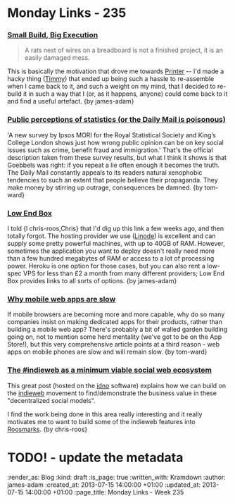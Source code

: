 Monday Links - 235
============

### [Small Build, Big Execution](http://cpprojects.blogspot.co.uk/2013/07/small-build-big-execuition.html)

> A rats nest of wires on a breadboard is not a finished project, it is an easily damaged mess.

This is basically the motivation that drove me towards [Printer](/printer) -- I'd made a hacky thing ([Timmy](/timmy)) that ended up being such a hassle to re-assemble when I came back to it, and such a weight on my mind, that I decided to re-build it in such a way that I (or, as it happens, anyone) could come back to it and find a useful artefact. {by james-adam}

### [Public perceptions of statistics (or the Daily Mail is poisonous)](http://www.rssenews.org.uk/2013/07/rss-commission-new-research-into-public-perceptions-of-statistics/)

'A new survey by Ipsos MORI for the Royal Statistical Society and King’s College London shows just how wrong public opinion can be on key social issues such as crime, benefit fraud and immigration.'  That's the official description taken from these survey results, but what I think it shows is that Goebbels was right: if you repeat a lie often enough it becomes the truth.  The Daily Mail constantly appeals to its readers natural xenophobic tendencies to such an extent that people believe their propaganda.  They make money by stirring up outrage, consequences be damned. {by tom-ward}

### [Low End Box](http://www.lowendbox.com/)

I told {l chris-roos,Chris} that I'd dig up this link a few weeks ago, and then totally forgot. The hosting provider we use ([Linode](http://www.linode.com/?r=6f2e7f0dbc623e6d0db13dd153f4b2c57eb09ce2)) is excellent and can supply some pretty powerful machines, with up to 40GB of RAM. However, sometimes the application you want to deploy doesn't really need more than a few hundred megabytes of RAM or access to a lot of processing power. Heroku is one option for those cases, but you can also rent a low-spec VPS for less than £2 a month from many different providers; Low End Box provides links to all sorts of options. {by james-adam}

### [Why mobile web apps are slow](http://sealedabstract.com/rants/why-mobile-web-apps-are-slow/)

If mobile browsers are becoming more and more capable, why do so many companies insist on making dedicated apps for their products, rather than building a mobile web app?  There's probably a bit of walled garden building going on, not to mention some herd mentality (we've got to be on the App Store!), but this very comprehensive article points at a third reason - web apps on mobile phones are slow and will remain slow. {by tom-ward}

### [The #indieweb as a minimum viable social web ecosystem](http://werd.io/entry/51dca7e2bed7de945debf707/the-indieweb-as-a-minimum-viable-social-web-ecosystem)

This great post (hosted on the [idno](http://idno.co/) software) explains how we can build on the [indieweb](http://indiewebcamp.com/Main_Page) movement to find/demonstrate the business value in these "decentralized social models".

I find the work being done in this area really interesting and it really motivates me to want to build some of the indieweb features into [Roosmarks](https://github.com/chrisroos/roosmarks). {by chris-roos}

# TODO! - update the metadata

:render_as: Blog
:kind: draft
:is_page: true
:written_with: Kramdown
:author: james-adam
:created_at: 2013-07-15 14:00:00 +01:00
:updated_at: 2013-07-15 14:00:00 +01:00
:page_title: Monday Links - Week 235
